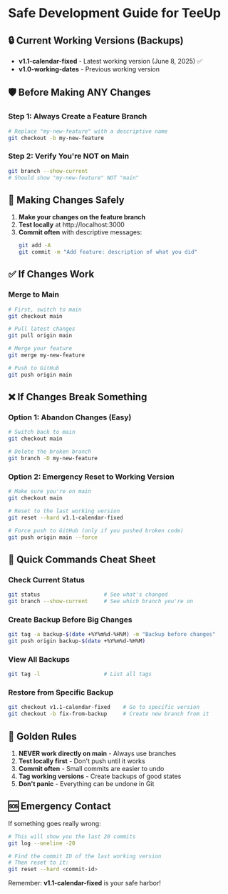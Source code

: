 # Safe Development Guide for TeeUp

## 🔒 Current Working Versions (Backups)

- **v1.1-calendar-fixed** - Latest working version (June 8, 2025) ✅
- **v1.0-working-dates** - Previous working version

## 🛡️ Before Making ANY Changes

### Step 1: Always Create a Feature Branch
```bash
# Replace "my-new-feature" with a descriptive name
git checkout -b my-new-feature
```

### Step 2: Verify You're NOT on Main
```bash
git branch --show-current
# Should show "my-new-feature" NOT "main"
```

## 🚀 Making Changes Safely

1. **Make your changes on the feature branch**
2. **Test locally** at http://localhost:3000
3. **Commit often** with descriptive messages:
   ```bash
   git add -A
   git commit -m "Add feature: description of what you did"
   ```

## ✅ If Changes Work

### Merge to Main
```bash
# First, switch to main
git checkout main

# Pull latest changes
git pull origin main

# Merge your feature
git merge my-new-feature

# Push to GitHub
git push origin main
```

## ❌ If Changes Break Something

### Option 1: Abandon Changes (Easy)
```bash
# Switch back to main
git checkout main

# Delete the broken branch
git branch -D my-new-feature
```

### Option 2: Emergency Reset to Working Version
```bash
# Make sure you're on main
git checkout main

# Reset to the last working version
git reset --hard v1.1-calendar-fixed

# Force push to GitHub (only if you pushed broken code)
git push origin main --force
```

## 📱 Quick Commands Cheat Sheet

### Check Current Status
```bash
git status                    # See what's changed
git branch --show-current     # See which branch you're on
```

### Create Backup Before Big Changes
```bash
git tag -a backup-$(date +%Y%m%d-%H%M) -m "Backup before changes"
git push origin backup-$(date +%Y%m%d-%H%M)
```

### View All Backups
```bash
git tag -l                    # List all tags
```

### Restore from Specific Backup
```bash
git checkout v1.1-calendar-fixed    # Go to specific version
git checkout -b fix-from-backup     # Create new branch from it
```

## 🎯 Golden Rules

1. **NEVER work directly on main** - Always use branches
2. **Test locally first** - Don't push until it works
3. **Commit often** - Small commits are easier to undo
4. **Tag working versions** - Create backups of good states
5. **Don't panic** - Everything can be undone in Git

## 🆘 Emergency Contact

If something goes really wrong:
```bash
# This will show you the last 20 commits
git log --oneline -20

# Find the commit ID of the last working version
# Then reset to it:
git reset --hard <commit-id>
```

Remember: **v1.1-calendar-fixed** is your safe harbor! 